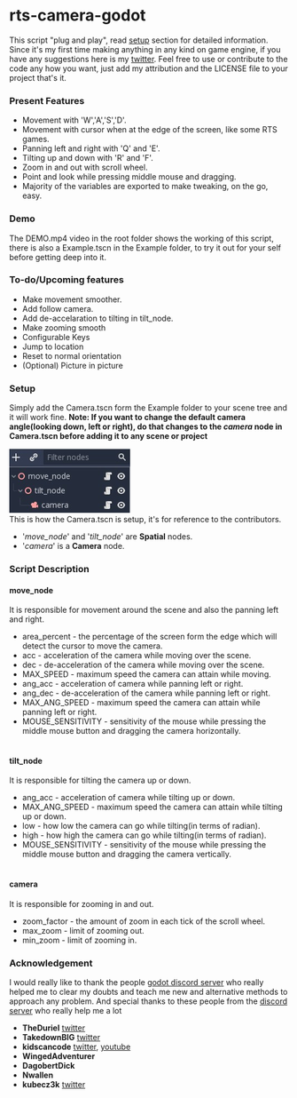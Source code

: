 # rts-camera-godot

This script "plug and play", read [setup](#setup) section for detailed information. Since it's my first time making anything in any kind on game engine, if you have any suggestions here is my [twitter](https://twitter.com/AmPhIbIaN26). Feel free to use or contribute to the code any how you want, just add my attribution and the LICENSE file to your project that's it. 

### Present Features
* Movement with 'W','A','S','D'.
* Movement with cursor when at the edge of the screen, like some RTS games.
* Panning left and right with 'Q' and 'E'.
* Tilting up and down with 'R' and 'F'.
* Zoom in and out with scroll wheel.
* Point and look while pressing middle mouse and dragging.
* Majority of the variables are exported to make tweaking, on the go, easy.

### Demo
The DEMO.mp4 video in the root folder shows the working of this script, there is also a Example.tscn in the Example folder, to try it out for your self before getting deep into it. 

### To-do/Upcoming features
 * Make movement smoother.
 * Add follow camera.
 * Add de-accelaration to tilting in tilt_node.
 * Make zooming smooth
 * Configurable Keys
 * Jump to location
 * Reset to normal orientation
 * (Optional) Picture in picture
 
 
### Setup
Simply add the Camera.tscn form the Example folder to your scene tree and it will work fine.
**Note: If you want to change the default camera angle(looking down, left or right), do that changes to the *camera* node in Camera.tscn before adding it to any scene or project**
<br />


![Setup](/Screenshots/camera_scene_tree.jpg)<br />
This is how the Camera.tscn is setup, it's for reference to the contributors.<br />
* '*move_node*' and '*tilt_node*' are **Spatial** nodes.
* '*camera*' is a **Camera** node.

### Script Description
#### move_node
  It is responsible for movement around the scene and also the panning left and right.<br />
  * area_percent - the percentage of the screen form the edge which will detect the cursor to move the camera.
  * acc - acceleration of the camera while moving over the scene.
  * dec - de-acceleration of the camera while moving over the scene.
  * MAX_SPEED - maximum speed the camera can attain while moving.
  * ang_acc - acceleration of camera while panning left or right.
  * ang_dec - de-acceleration of the camera while panning left or right.
  * MAX_ANG_SPEED - maximum speed the camera can attain while panning left or right.
  * MOUSE_SENSITIVITY - sensitivity of the mouse while pressing the middle mouse button and dragging the camera horizontally.
  <br /><br />
#### tilt_node
  It is responsible for tilting the camera up or down.<br />
  * ang_acc - acceleration of camera while tilting up or down.
  * MAX_ANG_SPEED - maximum speed the camera can attain while tilting up or down.
  * low - how low the camera can go while tilting(in terms of radian).
  * high - how high the camera can go while tilting(in terms of radian).
  * MOUSE_SENSITIVITY - sensitivity of the mouse while pressing the middle mouse button and dragging the camera vertically.
  <br /><br />
#### camera
  It is responsible for zooming in and out.
  * zoom_factor - the amount of zoom in each tick of the scroll wheel.
  * max_zoom - limit of zooming out.
  * min_zoom - limit of zooming in.
 
  ### Acknowledgement
   I would really like to thank the people [godot discord server](https://discordapp.com/invite/zH7NUgz) who really helped me to clear      my doubts and teach me new and alternative methods to approach any problem.
   And special thanks to these people from the [discord server](https://discordapp.com/invite/zH7NUgz) who really help me a lot
   * **TheDuriel** [twitter](https://twitter.com/the_duriel)
   * **TakedownBIG** [twitter](https://twitter.com/CantaloupeStud1)
   * **kidscancode** [twitter](https://twitter.com/kidscancode), [youtube](https://www.youtube.com/channel/UCNaPQ5uLX5iIEHUCLmfAgKg)
   * **WingedAdventurer**
   * **DagobertDick**
   * **Nwallen**
   * **kubecz3k** [twitter](https://twitter.com/kubecz3k)

